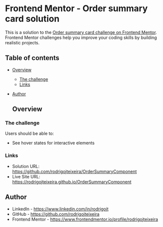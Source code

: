 # Frontend Mentor - Order summary card solution

This is a solution to the [Order summary card challenge on Frontend Mentor](https://www.frontendmentor.io/challenges/order-summary-component-QlPmajDUj). Frontend Mentor challenges help you improve your coding skills by building realistic projects. 

## Table of contents

- [Overview](#overview)
  - [The challenge](#the-challenge)
  - [Links](#links)
- [Author](#author)

  ## Overview

### The challenge

Users should be able to:

- See hover states for interactive elements

### Links

- Solution URL: https://github.com/rodrigojteixeira/OrderSummaryComponent
- Live Site URL: https://rodrigojteixeira.github.io/OrderSummaryComponent

## Author

- LinkedIn - https://www.linkedin.com/in/rodrigojt
- GitHub - https://github.com/rodrigojteixeira
- Frontend Mentor - https://www.frontendmentor.io/profile/rodrigojteixeira